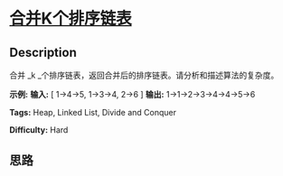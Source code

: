 # [合并K个排序链表][title]

## Description

合并  _k  _个排序链表，返回合并后的排序链表。请分析和描述算法的复杂度。

**示例:**
            **输入:**    [      1->4->5,      1->3->4,      2->6    ]    **输出:** 1->1->2->3->4->4->5->6


**Tags:** Heap, Linked List, Divide and Conquer

**Difficulty:** Hard

## 思路

[title]: https://leetcode-cn.com/problems/merge-k-sorted-lists
